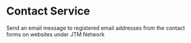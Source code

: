 # Contact Service
Send an email message to registered email addresses from the contact forms on websites under JTM Network 
